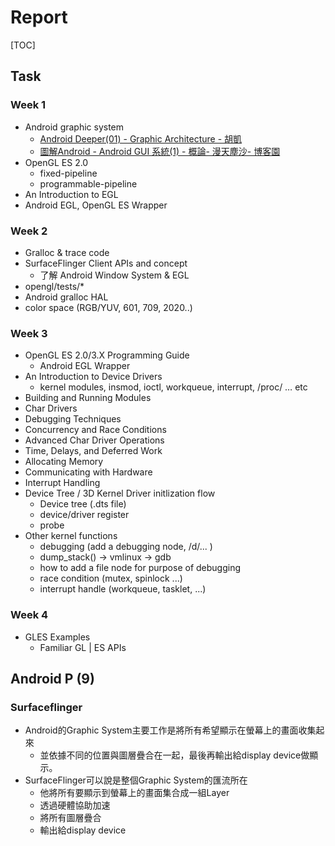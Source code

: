 # Report
[TOC]

## Task
### Week 1
- Android graphic system 
	- [Android Deeper(01) - Graphic Architecture - 胡凱](http://hukai.me/android-deeper-graphics-architecture/)
	- [圖解Android - Android GUI 系統(1) - 概論- 漫天塵沙- 博客園](https://www.cnblogs.com/samchen2009/p/3364327.html)
- OpenGL ES 2.0
	- fixed-pipeline
	- programmable-pipeline
- An Introduction to EGL
- Android EGL, OpenGL ES Wrapper

### Week 2
- Gralloc & trace code
- SurfaceFlinger Client APIs and concept 
	- 了解 Android Window System & EGL
- opengl/tests/*
- Android gralloc HAL
- color space (RGB/YUV, 601, 709, 2020..)

### Week 3
- OpenGL ES 2.0/3.X Programming Guide
	- Android EGL Wrapper   
- An Introduction to Device Drivers
	- kernel modules, insmod, ioctl, workqueue, interrupt, /proc/ … etc
- Building and Running Modules
- Char Drivers
- Debugging Techniques
- Concurrency and Race Conditions
- Advanced Char Driver Operations
- Time, Delays, and Deferred Work
- Allocating Memory
- Communicating with Hardware
- Interrupt Handling
- Device Tree / 3D Kernel Driver initlization flow
	- Device tree (.dts file)
	- device/driver register
	- probe
- Other kernel functions
	- debugging (add a debugging node, /d/... )
	- dump_stack() -> vmlinux -> gdb
	- how to add a file node for purpose of debugging
	- race condition (mutex, spinlock ...)
	- interrupt handle (workqueue, tasklet, ...)

### Week 4
- GLES Examples
	- Familiar GL | ES APIs 

## Android P (9) 
### Surfaceflinger
- Android的Graphic System主要工作是將所有希望顯示在螢幕上的畫面收集起來
	- 並依據不同的位置與圖層疊合在一起，最後再輸出給display device做顯示。
- SurfaceFlinger可以說是整個Graphic System的匯流所在
	- 他將所有要顯示到螢幕上的畫面集合成一組Layer
	- 透過硬體協助加速
	- 將所有圖層疊合
	- 輸出給display device

